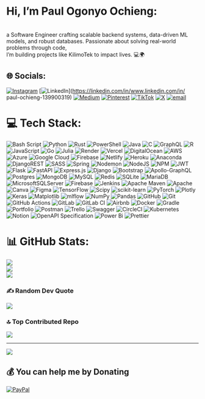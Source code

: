 # Hi, I’m Paul Ogonyo Ochieng:
 <br>a Software Engineer crafting scalable backend systems, data-driven ML models, and robust databases. Passionate about solving real-world problems through code,<br> I’m building projects like KilimoTek to impact lives. 💻🌍


## 🌐 Socials:
[![Instagram](https://img.shields.io/badge/Instagram-%23E4405F.svg?logo=Instagram&logoColor=white)](https://instagram.com/_paultyler_192) [![LinkedIn](https://img.shields.io/badge/LinkedIn-%230077B5.svg?logo=linkedin&logoColor=white)](https://linkedin.com/in/www.linkedin.com/in/ paul-ochieng-139900319) [![Medium](https://img.shields.io/badge/Medium-12100E?logo=medium&logoColor=white)](https://medium.com/@@ochiengpaul193) [![Pinterest](https://img.shields.io/badge/Pinterest-%23E60023.svg?logo=Pinterest&logoColor=white)](https://pinterest.com/ochiengpaul193) [![TikTok](https://img.shields.io/badge/TikTok-%23000000.svg?logo=TikTok&logoColor=white)](https://tiktok.com/@@paul.ochieng82) [![X](https://img.shields.io/badge/X-black.svg?logo=X&logoColor=white)](https://x.com/@PaulOchien87781) [![email](https://img.shields.io/badge/Email-D14836?logo=gmail&logoColor=white)](mailto:ochiengpaul193@gmail.com) 

# 💻 Tech Stack:
![Bash Script](https://img.shields.io/badge/bash_script-%23121011.svg?style=for-the-badge&logo=gnu-bash&logoColor=white) ![Python](https://img.shields.io/badge/python-3670A0?style=for-the-badge&logo=python&logoColor=ffdd54) ![Rust](https://img.shields.io/badge/rust-%23000000.svg?style=for-the-badge&logo=rust&logoColor=white) ![PowerShell](https://img.shields.io/badge/PowerShell-%235391FE.svg?style=for-the-badge&logo=powershell&logoColor=white) ![Java](https://img.shields.io/badge/java-%23ED8B00.svg?style=for-the-badge&logo=openjdk&logoColor=white) ![C](https://img.shields.io/badge/c-%2300599C.svg?style=for-the-badge&logo=c&logoColor=white) ![GraphQL](https://img.shields.io/badge/-GraphQL-E10098?style=for-the-badge&logo=graphql&logoColor=white) ![R](https://img.shields.io/badge/r-%23276DC3.svg?style=for-the-badge&logo=r&logoColor=white) ![JavaScript](https://img.shields.io/badge/javascript-%23323330.svg?style=for-the-badge&logo=javascript&logoColor=%23F7DF1E) ![Go](https://img.shields.io/badge/go-%2300ADD8.svg?style=for-the-badge&logo=go&logoColor=white) ![Julia](https://img.shields.io/badge/-Julia-9558B2?style=for-the-badge&logo=julia&logoColor=white) ![Render](https://img.shields.io/badge/Render-%46E3B7.svg?style=for-the-badge&logo=render&logoColor=white) ![Vercel](https://img.shields.io/badge/vercel-%23000000.svg?style=for-the-badge&logo=vercel&logoColor=white) ![DigitalOcean](https://img.shields.io/badge/DigitalOcean-%230167ff.svg?style=for-the-badge&logo=digitalOcean&logoColor=white) ![AWS](https://img.shields.io/badge/AWS-%23FF9900.svg?style=for-the-badge&logo=amazon-aws&logoColor=white) ![Azure](https://img.shields.io/badge/azure-%230072C6.svg?style=for-the-badge&logo=microsoftazure&logoColor=white) ![Google Cloud](https://img.shields.io/badge/GoogleCloud-%234285F4.svg?style=for-the-badge&logo=google-cloud&logoColor=white) ![Firebase](https://img.shields.io/badge/firebase-%23039BE5.svg?style=for-the-badge&logo=firebase) ![Netlify](https://img.shields.io/badge/netlify-%23000000.svg?style=for-the-badge&logo=netlify&logoColor=#00C7B7) ![Heroku](https://img.shields.io/badge/heroku-%23430098.svg?style=for-the-badge&logo=heroku&logoColor=white) ![Anaconda](https://img.shields.io/badge/Anaconda-%2344A833.svg?style=for-the-badge&logo=anaconda&logoColor=white) ![DjangoREST](https://img.shields.io/badge/DJANGO-REST-ff1709?style=for-the-badge&logo=django&logoColor=white&color=ff1709&labelColor=gray) ![SASS](https://img.shields.io/badge/SASS-hotpink.svg?style=for-the-badge&logo=SASS&logoColor=white) ![Spring](https://img.shields.io/badge/spring-%236DB33F.svg?style=for-the-badge&logo=spring&logoColor=white) ![Nodemon](https://img.shields.io/badge/NODEMON-%23323330.svg?style=for-the-badge&logo=nodemon&logoColor=%BBDEAD) ![NodeJS](https://img.shields.io/badge/node.js-6DA55F?style=for-the-badge&logo=node.js&logoColor=white) ![NPM](https://img.shields.io/badge/NPM-%23CB3837.svg?style=for-the-badge&logo=npm&logoColor=white) ![JWT](https://img.shields.io/badge/JWT-black?style=for-the-badge&logo=JSON%20web%20tokens) ![Flask](https://img.shields.io/badge/flask-%23000.svg?style=for-the-badge&logo=flask&logoColor=white) ![FastAPI](https://img.shields.io/badge/FastAPI-005571?style=for-the-badge&logo=fastapi) ![Express.js](https://img.shields.io/badge/express.js-%23404d59.svg?style=for-the-badge&logo=express&logoColor=%2361DAFB) ![Django](https://img.shields.io/badge/django-%23092E20.svg?style=for-the-badge&logo=django&logoColor=white) ![Bootstrap](https://img.shields.io/badge/bootstrap-%238511FA.svg?style=for-the-badge&logo=bootstrap&logoColor=white) ![Apollo-GraphQL](https://img.shields.io/badge/-ApolloGraphQL-311C87?style=for-the-badge&logo=apollo-graphql) ![Postgres](https://img.shields.io/badge/postgres-%23316192.svg?style=for-the-badge&logo=postgresql&logoColor=white) ![MongoDB](https://img.shields.io/badge/MongoDB-%234ea94b.svg?style=for-the-badge&logo=mongodb&logoColor=white) ![MySQL](https://img.shields.io/badge/mysql-4479A1.svg?style=for-the-badge&logo=mysql&logoColor=white) ![Redis](https://img.shields.io/badge/redis-%23DD0031.svg?style=for-the-badge&logo=redis&logoColor=white) ![SQLite](https://img.shields.io/badge/sqlite-%2307405e.svg?style=for-the-badge&logo=sqlite&logoColor=white) ![MariaDB](https://img.shields.io/badge/MariaDB-003545?style=for-the-badge&logo=mariadb&logoColor=white) ![MicrosoftSQLServer](https://img.shields.io/badge/Microsoft%20SQL%20Server-CC2927?style=for-the-badge&logo=microsoft%20sql%20server&logoColor=white) ![Firebase](https://img.shields.io/badge/firebase-a08021?style=for-the-badge&logo=firebase&logoColor=ffcd34) ![Jenkins](https://img.shields.io/badge/jenkins-%232C5263.svg?style=for-the-badge&logo=jenkins&logoColor=white) ![Apache Maven](https://img.shields.io/badge/Apache%20Maven-C71A36?style=for-the-badge&logo=Apache%20Maven&logoColor=white) ![Apache](https://img.shields.io/badge/apache-%23D42029.svg?style=for-the-badge&logo=apache&logoColor=white) ![Canva](https://img.shields.io/badge/Canva-%2300C4CC.svg?style=for-the-badge&logo=Canva&logoColor=white) ![Figma](https://img.shields.io/badge/figma-%23F24E1E.svg?style=for-the-badge&logo=figma&logoColor=white) ![TensorFlow](https://img.shields.io/badge/TensorFlow-%23FF6F00.svg?style=for-the-badge&logo=TensorFlow&logoColor=white) ![Scipy](https://img.shields.io/badge/SciPy-%230C55A5.svg?style=for-the-badge&logo=scipy&logoColor=%white) ![scikit-learn](https://img.shields.io/badge/scikit--learn-%23F7931E.svg?style=for-the-badge&logo=scikit-learn&logoColor=white) ![PyTorch](https://img.shields.io/badge/PyTorch-%23EE4C2C.svg?style=for-the-badge&logo=PyTorch&logoColor=white) ![Plotly](https://img.shields.io/badge/Plotly-%233F4F75.svg?style=for-the-badge&logo=plotly&logoColor=white) ![Keras](https://img.shields.io/badge/Keras-%23D00000.svg?style=for-the-badge&logo=Keras&logoColor=white) ![Matplotlib](https://img.shields.io/badge/Matplotlib-%23ffffff.svg?style=for-the-badge&logo=Matplotlib&logoColor=black) ![mlflow](https://img.shields.io/badge/mlflow-%23d9ead3.svg?style=for-the-badge&logo=numpy&logoColor=blue) ![NumPy](https://img.shields.io/badge/numpy-%23013243.svg?style=for-the-badge&logo=numpy&logoColor=white) ![Pandas](https://img.shields.io/badge/pandas-%23150458.svg?style=for-the-badge&logo=pandas&logoColor=white) ![GitHub](https://img.shields.io/badge/github-%23121011.svg?style=for-the-badge&logo=github&logoColor=white) ![Git](https://img.shields.io/badge/git-%23F05033.svg?style=for-the-badge&logo=git&logoColor=white) ![GitHub Actions](https://img.shields.io/badge/github%20actions-%232671E5.svg?style=for-the-badge&logo=githubactions&logoColor=white) ![GitLab](https://img.shields.io/badge/gitlab-%23181717.svg?style=for-the-badge&logo=gitlab&logoColor=white) ![GitLab CI](https://img.shields.io/badge/gitlab%20CI-%23181717.svg?style=for-the-badge&logo=gitlab&logoColor=white) ![Airbnb](https://img.shields.io/badge/Airbnb-%23ff5a5f.svg?style=for-the-badge&logo=Airbnb&logoColor=white) ![Docker](https://img.shields.io/badge/docker-%230db7ed.svg?style=for-the-badge&logo=docker&logoColor=white) ![Gradle](https://img.shields.io/badge/Gradle-02303A.svg?style=for-the-badge&logo=Gradle&logoColor=white) ![Portfolio](https://img.shields.io/badge/Portfolio-%23000000.svg?style=for-the-badge&logo=firefox&logoColor=#FF7139) ![Postman](https://img.shields.io/badge/Postman-FF6C37?style=for-the-badge&logo=postman&logoColor=white) ![Trello](https://img.shields.io/badge/Trello-%23026AA7.svg?style=for-the-badge&logo=Trello&logoColor=white) ![Swagger](https://img.shields.io/badge/-Swagger-%23Clojure?style=for-the-badge&logo=swagger&logoColor=white) ![CircleCI](https://img.shields.io/badge/circleci-%23161616.svg?style=for-the-badge&logo=circleci&logoColor=white) ![Kubernetes](https://img.shields.io/badge/kubernetes-%23326ce5.svg?style=for-the-badge&logo=kubernetes&logoColor=white) ![Notion](https://img.shields.io/badge/Notion-%23000000.svg?style=for-the-badge&logo=notion&logoColor=white) ![OpenAPI Specification](https://img.shields.io/badge/openapiinitiative-%23000000.svg?style=for-the-badge&logo=openapiinitiative&logoColor=white) ![Power Bi](https://img.shields.io/badge/power_bi-F2C811?style=for-the-badge&logo=powerbi&logoColor=black) ![Prettier](https://img.shields.io/badge/prettier-%23F7B93E.svg?style=for-the-badge&logo=prettier&logoColor=black)
# 📊 GitHub Stats:
![](https://github-readme-stats.vercel.app/api?username=PAULTYLER192&theme=dark&hide_border=false&include_all_commits=false&count_private=false)<br/>
![](https://nirzak-streak-stats.vercel.app/?user=PAULTYLER192&theme=dark&hide_border=false)<br/>
![](https://github-readme-stats.vercel.app/api/top-langs/?username=PAULTYLER192&theme=dark&hide_border=false&include_all_commits=false&count_private=false&layout=compact)

### ✍️ Random Dev Quote
![](https://quotes-github-readme.vercel.app/api?type=horizontal&theme=dark)

### 🔝 Top Contributed Repo
![](https://github-contributor-stats.vercel.app/api?username=PAULTYLER192&limit=5&theme=dark&combine_all_yearly_contributions=true)

---
[![](https://visitcount.itsvg.in/api?id=PAULTYLER192&icon=0&color=0)](https://visitcount.itsvg.in)

  ## 💰 You can help me by Donating
  [![PayPal](https://img.shields.io/badge/PayPal-00457C?style=for-the-badge&logo=paypal&logoColor=white)](https://paypal.me/ochiengpaul193@gmail.com) 

  
<!-- Proudly created with GPRM ( https://gprm.itsvg.in ) -->
